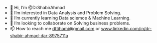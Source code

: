- 👋 Hi, I’m @DrShabirAhmad
- 👀 I’m interested in Data Analysis and Problem Solving.
- 🌱 I’m currently learning Data sciemce & Machine Learning.
- 💞️ I’m looking to collaborate on Solving business problems.
- 📫 How to reach me dttihami@gmail.com or www.linkedin.com/in/dr-shabir-ahmad-dar-8975711a
<!---
DrShabirAhmad/DrShabirAhmad is a ✨ special ✨ repository because its `README.md` (this file) appears on your GitHub profile.
You can click the Preview link to take a look at your changes.
--->
